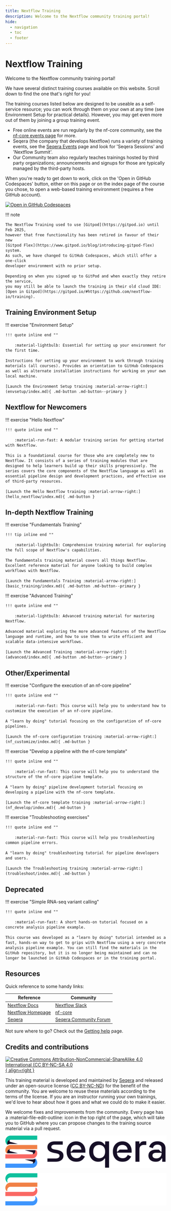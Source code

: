```yaml
---
title: Nextflow Training
description: Welcome to the Nextflow community training portal!
hide:
  - navigation
  - toc
  - footer
---
```


# Nextflow Training

Welcome to the Nextflow community training portal!

We have several distinct training courses available on this website. Scroll down to find the one that's right for you!

The training courses listed below are designed to be useable as a self-service resource; you can work through them on your own at any time (see Environment Setup for practical details). However, you may get even more out of them by joining a group training event.

- Free online events are run regularly by the nf-core community, see the [nf-core events page](https://nf-co.re/events) for more.
- Seqera (the company that develops Nextflow) runs a variety of training events, see the [Seqera Events](https://seqera.io/events/) page and look for 'Seqera Sessions' and 'Nextflow Summit'.
- Our Community team also regularly teaches trainings hosted by third party organizations; announcements and signups for those are typically managed by the third-party hosts.

When you're ready to get down to work, click on the 'Open in GitHub Codespaces' button, either on this page or on the index page of the course you chose, to open a web-based training environment (requires a free GitHub account).

[![Open in GitHub Codespaces](https://github.com/codespaces/badge.svg)](https://codespaces.new/nextflow-io/training?quickstart=1&ref=master)

!!! note

    The Nextflow Training used to use [Gitpod](https://gitpod.io) until Feb 2025,
    however that free functionality has been retired in favour of their new
    [Gitpod Flex](https://www.gitpod.io/blog/introducing-gitpod-flex) system.
    As such, we have changed to GitHub Codespaces, which still offer a one-click
    developer environment with no prior setup.

    Depending on when you signed up to GitPod and when exactly they retire the service,
    you may still be able to launch the training in their old cloud IDE:
    [Open in Gitpod](https://gitpod.io/#https://github.com/nextflow-io/training).

## Training Environment Setup

!!! exercise "Environment Setup"

    !!! quote inline end ""

        :material-lightbulb: Essential for setting up your environment for the first time.

    Instructions for setting up your environment to work through training materials (all courses). Provides an orientation to GitHub Codespaces as well as alternate installation instructions for working on your own local machine.

    [Launch the Environment Setup training :material-arrow-right:](envsetup/index.md){ .md-button .md-button--primary }

## Nextflow for Newcomers

!!! exercise "Hello Nextflow"

    !!! quote inline end ""

        :material-run-fast: A modular training series for getting started with Nextflow.

    This is a foundational course for those who are completely new to Nextflow. It consists of a series of training modules that are designed to help learners build up their skills progressively. The series covers the core components of the Nextflow language as well as essential pipeline design and development practices, and effective use of third-party resources.

    [Launch the Hello Nextflow training :material-arrow-right:](hello_nextflow/index.md){ .md-button }

## In-depth Nextflow Training

!!! exercise "Fundamentals Training"

    !!! tip inline end ""

        :material-lightbulb: Comprehensive training material for exploring the full scope of Nextflow's capabilities.

    The fundamentals training material covers all things Nextflow. Excellent reference material for anyone looking to build complex workflows with Nextflow.

    [Launch the Fundamentals Training :material-arrow-right:](basic_training/index.md){ .md-button .md-button--primary }

!!! exercise "Advanced Training"

    !!! quote inline end ""

        :material-lightbulb: Advanced training material for mastering Nextflow.

    Advanced material exploring the more advanced features of the Nextflow language and runtime, and how to use them to write efficient and scalable data-intensive workflows.

    [Launch the Advanced Training :material-arrow-right:](advanced/index.md){ .md-button .md-button--primary }

## Other/Experimental

!!! exercise "Configure the execution of an nf-core pipeline"

    !!! quote inline end ""

        :material-run-fast: This course will help you to understand how to customize the execution of an nf-core pipeline.

    A "learn by doing" tutorial focusing on the configuration of nf-core pipelines.

    [Launch the nf-core configuration training :material-arrow-right:](nf_customize/index.md){ .md-button }

!!! exercise "Develop a pipeline with the nf-core template"

    !!! quote inline end ""

        :material-run-fast: This course will help you to understand the structure of the nf-core pipeline template.

    A "learn by doing" pipeline development tutorial focusing on developing a pipeline with the nf-core template.

    [Launch the nf-core template training :material-arrow-right:](nf_develop/index.md){ .md-button }

!!! exercise "Troubleshooting exercises"

    !!! quote inline end ""

        :material-run-fast: This course will help you troubleshooting common pipeline errors.

    A "learn by doing" troubleshooting tutorial for pipeline developers and users.

    [Launch the Troubleshooting training :material-arrow-right:](troubleshoot/index.md){ .md-button }

## Deprecated

!!! exercise "Simple RNA-seq variant calling"

    !!! quote inline end ""

        :material-run-fast: A short hands-on tutorial focused on a concrete analysis pipeline example.

    This course was developed as a "learn by doing" tutorial intended as a fast, hands-on way to get to grips with Nextflow using a very concrete analysis pipeline example. You can still find the materials in the GitHub repository, but it is no longer being maintained and can no longer be launched in GitHub Codespaces or in the training portal.

## Resources

Quick reference to some handy links:

| Reference                                                   |  Community                                                   |
| ----------------------------------------------------------- | ------------------------------------------------------------ |
| [Nextflow Docs](https://nextflow.io/docs/latest/index.html) | [Nextflow Slack](https://www.nextflow.io/slack-invite.html)  |
| [Nextflow Homepage](https://nextflow.io/)                   | [nf-core](https://nf-co.re/)                                 |
| [Seqera](https://seqera.io/)                                | [Seqera Community Forum](https://community.seqera.io)        |

Not sure where to go? Check out the [Getting help](help.md) page.

## Credits and contributions

[![Creative Commons Attribution-NonCommercial-ShareAlike 4.0 International (CC BY-NC-SA 4.0](assets/img/cc_by-nc-nd.svg){ align=right }](https://creativecommons.org/licenses/by-nc-nd/4.0/)

This training material is developed and maintained by [Seqera](https://seqera.io) and released under an open-source license ([CC BY-NC-ND](https://creativecommons.org/licenses/by-nc-nd/4.0/)) for the benefit of the community. You are welcome to reuse these materials according to the terms of the license. If you are an instructor running your own trainings, we'd love to hear about how it goes and what we could do to make it easier.

We welcome fixes and improvements from the community. Every page has a :material-file-edit-outline: icon in the top right of the page, which will take you to GitHub where you can propose changes to the training source material via a pull request.

<div markdown class="homepage_logos">

![Seqera](assets/img/seqera_logo.png#only-light)

![Seqera](assets/img/seqera_logo_dark.png#only-dark)

</div>

